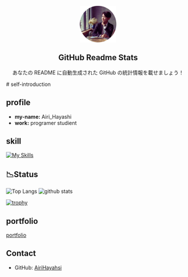 <p align="center">
 <img width="100px" src="/logo.png" align="center" alt="GitHub Readme Stats" />
 <h2 align="center">GitHub Readme Stats</h2>
 <p align="center">あなたの README に自動生成された GitHub の統計情報を載せましょう！</p>
</p>
# self-introduction

## profile

- **my-name:** Airi_Hayashi
- **work:** programer studient


## skill
[![My Skills](https://skillicons.dev/icons?i=html,css,javascript,python,md&theme=dark)](https://skillicons.dev)

## 📉Status
<p align="left"> 
  <img alt="Top Langs" height="150px" src="https://github-readme-stats.vercel.app/api/top-langs/?username=AiriHayashi&layout=compact&show_icons=true&theme=dark" />
  <img alt="github stats" height="150px" src="https://github-readme-stats.vercel.app/api?username=AiriHayashi&theme=dark&show_icons=ture" />
</p>

[![trophy](https://github-profile-trophy.vercel.app/?username=AiriHayashi&theme=onedark)](https://github.com/ryo-ma/github-profile-trophy)



## portfolio

[portfolio](リンク)

## Contact

- GitHub: [AiriHayahsi](@AiriHayashi)

